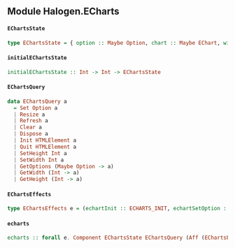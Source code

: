## Module Halogen.ECharts

#### `EChartsState`

``` purescript
type EChartsState = { option :: Maybe Option, chart :: Maybe EChart, width :: Int, height :: Int, key :: Maybe String }
```

#### `initialEChartsState`

``` purescript
initialEChartsState :: Int -> Int -> EChartsState
```

#### `EChartsQuery`

``` purescript
data EChartsQuery a
  = Set Option a
  | Resize a
  | Refresh a
  | Clear a
  | Dispose a
  | Init HTMLElement a
  | Quit HTMLElement a
  | SetHeight Int a
  | SetWidth Int a
  | GetOptions (Maybe Option -> a)
  | GetWidth (Int -> a)
  | GetHeight (Int -> a)
```

#### `EChartsEffects`

``` purescript
type EChartsEffects e = (echartInit :: ECHARTS_INIT, echartSetOption :: ECHARTS_OPTION_SET, echartDispose :: ECHARTS_DISPOSE, echartResize :: ECHARTS_RESIZE, echartRefresh :: ECHARTS_REFRESH, echartClear :: ECHARTS_CLEAR, dom :: DOM, random :: RANDOM, now :: Now, ref :: REF | e)
```

#### `echarts`

``` purescript
echarts :: forall e. Component EChartsState EChartsQuery (Aff (EChartsEffects e))
```


